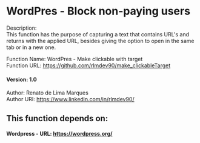 # WordPres - Block non-paying users 

Description: <br> 
This function has the purpose of capturing a text that contains URL's and returns with the applied URL, besides giving the option to open in the same tab or in a new one.<br>  

Function Name: WordPres - Make clickable with target<br>
Function URL: https://github.com/rlmdev90/make_clickableTarget<br> 
#### Version: 1.0<br> 

Author: Renato de Lima Marques<br> 
Author URI: https://www.linkedin.com/in/rlmdev90/<br>   

## This function depends on:  

#### Wordpress - URL: https://wordpress.org/<br> 
